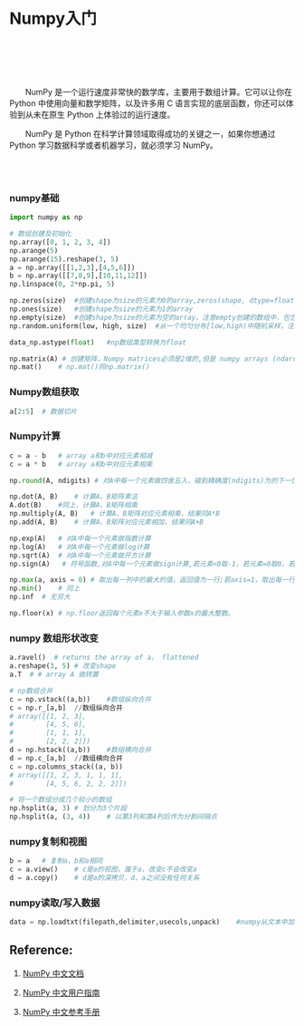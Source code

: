 # Numpy入门

<br>
<br>
<br>
<br>

&emsp;&emsp;NumPy 是一个运行速度非常快的数学库，主要用于数组计算。它可以让你在 Python 中使用向量和数学矩阵，以及许多用 C 语言实现的底层函数，你还可以体验到从未在原生 Python 上体验过的运行速度。

&emsp;&emsp;NumPy 是 Python 在科学计算领域取得成功的关键之一，如果你想通过 Python 学习数据科学或者机器学习，就必须学习 NumPy。

<br>
<br>

### numpy基础

```python
import numpy as np

# 数组创建及初始化
np.array([0, 1, 2, 3, 4])
np.arange(5)
np.arange(15).reshape(3, 5)
a = np.array([[1,2,3],[4,5,6]])
b = np.array([[7,8,9],[10,11,12]])
np.linspace(0, 2*np.pi, 5)

np.zeros(size)  #创建shape为size的元素为0的array,zeros(shape, dtype=float, order='C')
np.ones(size)   #创建shape为size的元素为1的array
np.empty(size)  #创建shape为size的元素为空的array，注意empty创建的数组中，包含的均是无意义的数值。
np.random.uniform(low, high, size)  #从一个均匀分布[low,high)中随机采样，注意定义域是左闭右开，即包含low，不包含high; low: 采样下界，float类型，默认值为0；high: 采样上界，float类型，默认值为1；size: 输出样本数目，为int或元组(tuple)类型，例如，size=(m,n,k), 则输出m*n*k个样本，缺省时输出1个值。

data_np.astype(float)   #np数组类型转换为float

np.matrix(A) # 创建矩阵，Numpy matrices必须是2维的,但是 numpy arrays (ndarrays) 可以是多维的；
np.mat()    # np.mat()同np.matrix()

```

### Numpy数组获取
```python
a[2:5]  # 数据切片
```

### Numpy计算

```python
c = a - b   # array a和b中对应元素相减
c = a * b   # array a和b中对应元素相乘

np.round(A, ndigits) # 对A中每一个元素做四舍五入，碰到精确度(ndigits)为的下一位为5，若精确度位上为基数则进一位，否则舍去；

np.dot(A, B)    # 计算A、B矩阵乘法
A.dot(B)    #同上，计算A、B矩阵相乘
np.multiply(A, B)   # 计算A、B矩阵对应元素相乘，结果同A*B
np.add(A, B)    # 计算A、B矩阵对应元素相加，结果同A+B

np.exp(A)   # 对A中每一个元素做指数计算
np.log(A)   # 对A中每一个元素做log计算
np.sqrt(A)  # 对A中每一个元素做开方计算
np.sign(A)   # 符号函数,对A中每一个元素做sign计算,若元素<0取-1，若元素=0取0，若元素>0取1；

np.max(a, axis = 0) # 取出每一列中的最大的值，返回值为一行;若axis=1，取出每一行中最大的值，返回值为一列；若省略axis参数取出array中的最大值；
np.min()    # 同上
np.inf  # 无穷大

np.floor(x) # np.floor返回每个元素x不大于输入参数x的最大整数。

```

### numpy 数组形状改变
```python
a.ravel()  # returns the array of a， flattened
a.reshape(3, 5) # 改变shape
a.T  # # array A 做转置

# np数组合并
c = np.vstack((a,b))    #数组纵向合并
c = np.r_[a,b]  //数组纵向合并
# array([[1, 2, 3],
#        [4, 5, 6],
#        [1, 1, 1],
#        [2, 2, 2]])
d = np.hstack((a,b))    #数组横向合并
d = np.c_[a,b]  //数组横向合并
c = np.columns_stack((a, b))
# array([[1, 2, 3, 1, 1, 1],
#        [4, 5, 6, 2, 2, 2]])

# 将一个数组分成几个较小的数组
np.hsplit(a, 3) # 划分为3个片段
np.hsplit(a, (3, 4))    # 以第3列和第4列后作为分割间隔点
```

### numpy复制和视图
```python
b = a   # 复制a，b和a相同
c = a.view()    # c是a的视图，属于a，改变c不会改变a
d = a.copy()    # d是a的深拷贝，d、a之间没有任何关系

```

### numpy读取/写入数据
```python
data = np.loadtxt(filepath,delimiter,usecols,unpack)    #numpy从文本中加载数据
```

## Reference:


1. [NumPy 中文文档](https://numpy.org.cn/index.html)

1. [NumPy 中文用户指南](https://numpy.org.cn/user_guide/index.html)

2. [NumPy 中文参考手册](https://numpy.org.cn/reference/index.html)